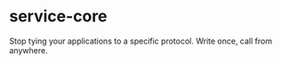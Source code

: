 # service-core
Stop tying your applications to a specific protocol. Write once, call from anywhere.
